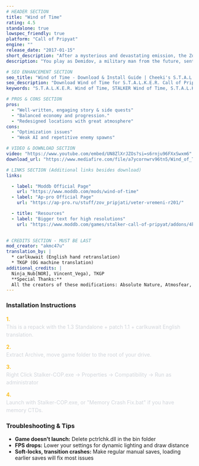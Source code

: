 ```yaml
---
# HEADER SECTION
title: "Wind of Time"
rating: 4.5
standalone: true
lowspec_friendly: true
platform: "Call of Pripyat"
engine: ""
release_date: "2017-01-15"
short_description: "After a mysterious and devastating emission, the Zone has begun to devour everything, threatening all life on the planet. A soldier is sent into the past to uncover the source of the Zone instability, and prevent humanity's extinction."
description: "You play as Demidov, a military man from the future, sent into the past to investigate the Zone's emissions and prevent a catastrophic blowout that threatens the world. <br>What starts as a straightforward mission soon unravels into an elaborate web of conspiracy, hidden labs, faction conflicts, and moral dilemmas.<br>Wind of Time brings new lore that could almost be considered canon, with strong ties to the original Shadow of Chernobyl. Engaging side quests, carefully crafted locations, and in the end a deep exploration of survival themes, morality, friendship, and the Zone's true nature."

# SEO ENHANCEMENT SECTION
seo_title: "Wind of Time - Download & Install Guide | Cheeki's S.T.A.L.K.E.R. Mods Archive"
seo_description: "Download Wind of Time for S.T.A.L.K.E.R. Call of Pripyat. Complete installation guide, gameplay features, and detailed review on Cheeki's S.T.A.L.K.E.R. Mods Archive"
keywords: "S.T.A.L.K.E.R. Wind of Time, STALKER Wind of Time, S.T.A.L.K.E.R. story mods, STALKER story mods, Call of Pripyat mods, STALKER Call of Pripyat mods, Best STALKER Call of Pripyat mods, best S.T.A.L.K.E.R. mods 2025, best STALKER mods 2025, immersive STALKER mod, best STALKER mod, Cheeki Breeki"

# PROS & CONS SECTION
pros:
  - "Well-written, engaging story & side quests"
  - "Balanced economy and progression."
  - "Redesigned locations with great atmosphere"
cons:
  - "Optimization issues"
  - "Weak AI and repetitive enemy spawns"

# VIDEO & DOWNLOAD SECTION
video: "https://www.youtube.com/embed/UN8ZlXrJZOs?si=s6rnju96FXxSwxm6"
download_url: "https://www.mediafire.com/file/a7ycornwrv96tn5/Wind_of_Time.7z/file"

# LINKS SECTION (Additional links besides download)
links:    

  - label: "Moddb Official Page"
    url: "https://www.moddb.com/mods/wind-of-time"
  - label: "Ap-pro Official Page"
    url: "https://ap-pro.ru/stuff/zov_pripjati/veter-vremeni-r201/"

  - title: "Resources"
  - label: "Bigger text for high resolutions"
    url: "https://www.moddb.com/games/stalker-call-of-pripyat/addons/4k-font-for-call-of-pripyat-bigger-text"

    
# CREDITS SECTION - MUST BE LAST
mod_creator: "akmc47u"
translation_by: |
  * carlkuwait (English hand retranslation)
  * TKGP (OG machine translation)
additional_credits: |
  Ninja_Nub[NOR], Vincent_Vega), TKGP
  **Special Thanks:**
  All the creators of these modifications: Absolute Nature, Atmosfear, Shoker Weapon Mod, Path in the Mist, In Spite of the Death, Valley of the Whistles, Pripyat: Breaking Point, STCoP Weapon Pack, Cubic Mini Mod, Spatial Anomaly, Call of Chernobyl, SWTC, SGM, AMK
---
```


### Installation Instructions

<div class="space-y-3 mt-4">
  <div class="flex items-start" style="gap: 0.75rem; margin-bottom: 0.75rem;">
    <span style="color: #fbbf24 !important; font-weight: bold; font-size: 0.875rem; flex-shrink: 0; line-height: 1.5; min-width: 1.2rem;">1.</span>
    <div style="flex: 1; line-height: 1.5;">
      <p style="margin: 0; color: #d1d5db;">This is a repack with the 1.3 Standalone + patch 1.1 + carlkuwait English translation.</p>
    </div>
  </div>

  <div class="flex items-start" style="gap: 0.75rem; margin-bottom: 0.75rem;">
    <span style="color: #fbbf24 !important; font-weight: bold; font-size: 0.875rem; flex-shrink: 0; line-height: 1.5; min-width: 1.2rem;">2.</span>
    <div style="flex: 1; line-height: 1.5;">
      <p style="margin: 0; color: #d1d5db;">Extract Archive, move game folder to the root of your drive.</p>
    </div>
  </div>

  <div class="flex items-start" style="gap: 0.75rem; margin-bottom: 0.75rem;">
    <span style="color: #fbbf24 !important; font-weight: bold; font-size: 0.875rem; flex-shrink: 0; line-height: 1.5; min-width: 1.2rem;">3.</span>
    <div style="flex: 1; line-height: 1.5;">
      <p style="margin: 0; color: #d1d5db;">Right Click Stalker-COP.exe → Properties → Compatibility → Run as administrator</p>
    </div>
  </div>

  <div class="flex items-start" style="gap: 0.75rem; margin-bottom: 0;">
    <span style="color: #fbbf24 !important; font-weight: bold; font-size: 0.875rem; flex-shrink: 0; line-height: 1.5; min-width: 1.2rem;">4.</span>
    <div style="flex: 1; line-height: 1.5;">
      <p style="margin: 0; color: #d1d5db;">Launch with Stalker-COP.exe, or "Memory Crash Fix.bat" if you have memory CTDs.</p>
    </div>
  </div>
</div>

### Troubleshooting & Tips

- **Game doesn't launch:** Delete pctrlchk.dll in the bin folder
- **FPS drops:** Lower your settings for dynamic lighting and draw distance
- **Soft-locks, transition crashes:** Make regular manual saves, loading earlier saves will fix most issues
